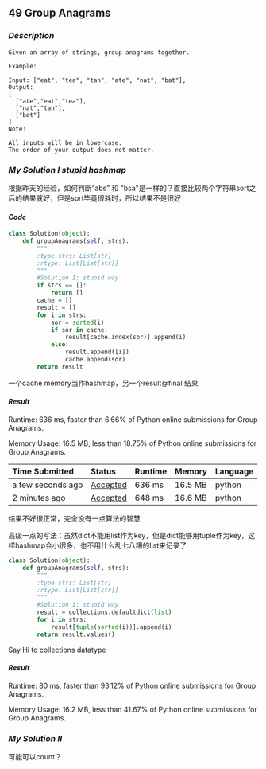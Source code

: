 ## 49 Group Anagrams

### *Description*

```
Given an array of strings, group anagrams together.

Example:

Input: ["eat", "tea", "tan", "ate", "nat", "bat"],
Output:
[
  ["ate","eat","tea"],
  ["nat","tan"],
  ["bat"]
]
Note:

All inputs will be in lowercase.
The order of your output does not matter.
```



### *My Solution I stupid hashmap*

根据昨天的经验，如何判断“abs” 和 "bsa"是一样的？直接比较两个字符串sort之后的结果就好，但是sort毕竟很耗时，所以结果不是很好

#### *Code*

```python
class Solution(object):
    def groupAnagrams(self, strs):
        """
        :type strs: List[str]
        :rtype: List[List[str]]
        """
        #Solution I: stupid way
        if strs == []:
            return []
        cache = []
        result = []
        for i in strs:
            sor = sorted(i)
            if sor in cache:
                result[cache.index(sor)].append(i)
            else:
                result.append([i])
                cache.append(sor)
        return result
```



一个cache memory当作hashmap，另一个result存final 结果

#### *Result*

Runtime: 636 ms, faster than 6.66% of Python online submissions for Group Anagrams.

Memory Usage: 16.5 MB, less than 18.75% of Python online submissions for Group Anagrams.

| Time Submitted    | Status                                                       | Runtime | Memory  | Language |
| :---------------- | :----------------------------------------------------------- | :------ | :------ | :------- |
| a few seconds ago | [Accepted](https://leetcode.com/submissions/detail/305676907/) | 636 ms  | 16.5 MB | python   |
| 2 minutes ago     | [Accepted](https://leetcode.com/submissions/detail/305676448/) | 648 ms  | 16.6 MB | python   |

结果不好很正常，完全没有一点算法的智慧

高级一点的写法：虽然dict不能用list作为key，但是dict能够用tuple作为key，这样hashmap会小很多，也不用什么乱七八糟的list来记录了

```python
class Solution(object):
    def groupAnagrams(self, strs):
        """
        :type strs: List[str]
        :rtype: List[List[str]]
        """
        #Solution I: stupid way
        result = collections.defaultdict(list)
        for i in strs:
            result[tuple(sorted(i))].append(i)
        return result.values()
```

Say Hi to collections datatype

#### *Result*

Runtime: 80 ms, faster than 93.12% of Python online submissions for Group Anagrams.

Memory Usage: 16.2 MB, less than 41.67% of Python online submissions for Group Anagrams.



### *My Solution II*

可能可以count？